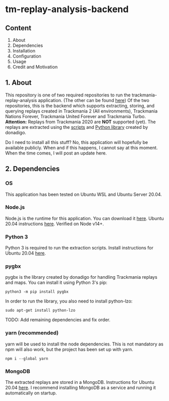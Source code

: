 # tm-replay-analysis-backend
## Content
1. About
2. Dependencies
3. Installation
4. Configuration
5. Usage
6. Credit and Motivation

## 1. About
This repository is one of two required repositories to run the trackmania-replay-analysis application. (The other can be found [here](https://github.com/legendariusx/tm-replay-analysis-frontend))
Of the two repositories, this is the backend which supports extracting, storing, and querying replays created in Trackmania 2 (All environments), Trackmania Nations Forever, Trackmania United Forever and Trackmania Turbo. 
**Attention:** Replays from Trackmania 2020 are **NOT** supported (yet).
The replays are extracted using the [scripts](https://github.com/donadigo/gbxtools) and [Python library](https://github.com/donadigo/pygbx) created by donadigo.

Do I need to install all this stuff?
No, this application will hopefully be available publicly. When and if this happens, I cannot say at this moment. When the time comes, I will post an update here.

## 2. Dependencies
### OS
This application has been tested on Ubuntu WSL and Ubuntu Server 20.04.
### Node.js
Node.js is the runtime for this application. You can download it [here](https://nodejs.org/en/download/). Ubuntu 20.04 instructions [here](https://www.digitalocean.com/community/tutorials/how-to-install-node-js-on-ubuntu-20-04-de).
Verified on Node v14+.
### Python 3
Python 3 is required to run the extraction scripts. Install instructions for Ubuntu 20.04 [here](https://www.python.org/downloads/).
### pygbx
pygbx is the library created by donadigo for handling Trackmania replays and maps.
You can install it using Python 3's pip:

    python3 -m pip install pygbx
   In order to run the library, you also need to install python-lzo:
   

    sudo apt-get install python-lzo
   
TODO: Add remaining dependencies and fix order.
### yarn (recommended)
yarn will be used to install the node dependencies. This is not mandatory as npm will also work, but the project has been set up with yarn.

    npm i --global yarn
### MongoDB
The extracted replays are stored in a MongoDB. Instructions for Ubuntu 20.04 [here](https://docs.mongodb.com/manual/tutorial/install-mongodb-on-ubuntu/).
I recommend installing MongoDB as a service and running it automatically on startup.

